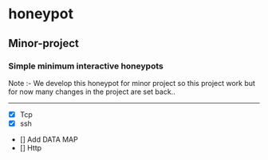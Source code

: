 # honeypot

## Minor-project
### Simple minimum interactive honeypots
Note :- We develop this honeypot for minor project so this project work but for now many changes in the project are set back..

---
- [x] Tcp
- [x] ssh
- [] Add DATA MAP
- [] Http
